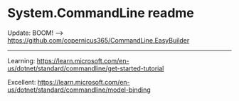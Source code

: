 # System.CommandLine readme

Update: BOOM! --> https://github.com/copernicus365/CommandLine.EasyBuilder

---

Learning: https://learn.microsoft.com/en-us/dotnet/standard/commandline/get-started-tutorial

Excellent: https://learn.microsoft.com/en-us/dotnet/standard/commandline/model-binding
